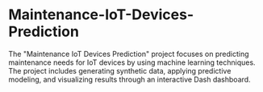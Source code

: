 # Maintenance-IoT-Devices-Prediction
The "Maintenance IoT Devices Prediction" project focuses on predicting maintenance needs for IoT devices by using machine learning techniques. The project includes generating synthetic data, applying predictive modeling, and visualizing results through an interactive Dash dashboard.
